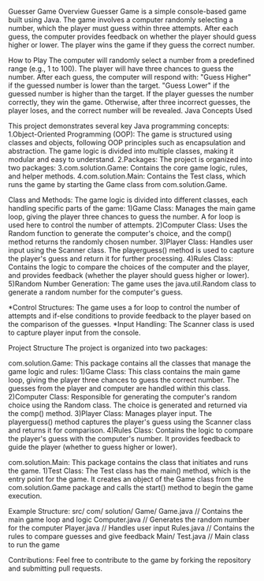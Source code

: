 Guesser Game
Overview
Guesser Game is a simple console-based game built using Java. The game involves a computer randomly selecting a number, which the player must guess within three attempts. After each guess, the computer provides feedback on whether the player should guess higher or lower. The player wins the game if they guess the correct number.

How to Play
The computer will randomly select a number from a predefined range (e.g., 1 to 100).
The player will have three chances to guess the number.
After each guess, the computer will respond with:
"Guess Higher" if the guessed number is lower than the target.
"Guess Lower" if the guessed number is higher than the target.
If the player guesses the number correctly, they win the game. Otherwise, after three incorrect guesses, the player loses, and the correct number will be revealed.
Java Concepts Used

This project demonstrates several key Java programming concepts:
1.Object-Oriented Programming (OOP): The game is structured using classes and objects, following OOP principles such as encapsulation and abstraction. The game logic is divided into multiple classes, making it modular and easy to understand.
2.Packages: The project is organized into two packages:
3.com.solution.Game: Contains the core game logic, rules, and helper methods.
4.com.solution.Main: Contains the Test class, which runs the game by starting the Game class from com.solution.Game.

Class and Methods: The game logic is divided into different classes, each handling specific parts of the game:
1)Game Class: Manages the main game loop, giving the player three chances to guess the number. A for loop is used here to control the number of attempts.
2)Computer Class: Uses the Random function to generate the computer's choice, and the comp() method returns the randomly chosen number.
3)Player Class: Handles user input using the Scanner class. The playerguess() method is used to capture the player's guess and return it for further processing.
4)Rules Class: Contains the logic to compare the choices of the computer and the player, and provides feedback (whether the player should guess higher or lower).
5)Random Number Generation: The game uses the java.util.Random class to generate a random number for the computer's guess.

*Control Structures: The game uses a for loop to control the number of attempts and if-else conditions to provide feedback to the player based on the comparison of the guesses.
*Input Handling: The Scanner class is used to capture player input from the console.

Project Structure
The project is organized into two packages:

com.solution.Game: This package contains all the classes that manage the game logic and rules:
1)Game Class: This class contains the main game loop, giving the player three chances to guess the correct number. The guesses from the player and computer are handled within this class.
2)Computer Class: Responsible for generating the computer's random choice using the Random class. The choice is generated and returned via the comp() method.
3)Player Class: Manages player input. The playerguess() method captures the player's guess using the Scanner class and returns it for comparison.
4)Rules Class: Contains the logic to compare the player's guess with the computer's number. It provides feedback to guide the player (whether to guess higher or lower).

com.solution.Main: This package contains the class that initiates and runs the game.
1)Test Class: The Test class has the main() method, which is the entry point for the game. It creates an object of the Game class from the com.solution.Game package and calls the start() method to begin the game execution.


Example Structure:
src/
  com/
    solution/
      Game/
        Game.java       // Contains the main game loop and logic
        Computer.java   // Generates the random number for the computer
        Player.java     // Handles user input
        Rules.java      // Contains the rules to compare guesses and give feedback
      Main/
        Test.java       // Main class to run the game

Contributions: 
Feel free to contribute to the game by forking the repository and submitting pull requests.



